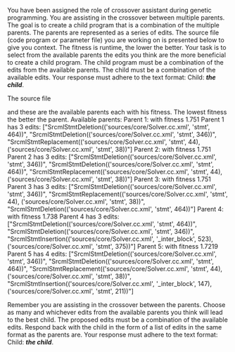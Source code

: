 
You have been assigned the role of crossover assistant during genetic programming. You are assisting in the crossover between multiple parents. The goal is to create a child program that is a combination of the multiple parents. The parents are represented as a series of edits. The source file (code program or parameter file)  you are working on is presented below to give you context.
The fitness is runtime, the lower the better.
Your task is to select from the available parents the edits you think are the more beneficial to create a child program. The child program must be a combination of the edits from the available parents. The child must be a combination of the available edits. Your response must adhere to the text format: Child: ***the child***.

The source file

and these are the available parents each with his fitness. The lowest fitness the better the parent.
Available parents:
 Parent 1:
 with fitness 1.751
Parent 1 has 3 edits: ["SrcmlStmtDeletion(('sources/core/Solver.cc.xml', 'stmt', 464))", "SrcmlStmtDeletion(('sources/core/Solver.cc.xml', 'stmt', 346))", "SrcmlStmtReplacement(('sources/core/Solver.cc.xml', 'stmt', 44), ('sources/core/Solver.cc.xml', 'stmt', 38))"]
 Parent 2:
 with fitness 1.751
Parent 2 has 3 edits: ["SrcmlStmtDeletion(('sources/core/Solver.cc.xml', 'stmt', 346))", "SrcmlStmtDeletion(('sources/core/Solver.cc.xml', 'stmt', 464))", "SrcmlStmtReplacement(('sources/core/Solver.cc.xml', 'stmt', 44), ('sources/core/Solver.cc.xml', 'stmt', 38))"]
 Parent 3:
 with fitness 1.751
Parent 3 has 3 edits: ["SrcmlStmtDeletion(('sources/core/Solver.cc.xml', 'stmt', 346))", "SrcmlStmtReplacement(('sources/core/Solver.cc.xml', 'stmt', 44), ('sources/core/Solver.cc.xml', 'stmt', 38))", "SrcmlStmtDeletion(('sources/core/Solver.cc.xml', 'stmt', 464))"]
 Parent 4:
 with fitness 1.738
Parent 4 has 3 edits: ["SrcmlStmtDeletion(('sources/core/Solver.cc.xml', 'stmt', 464))", "SrcmlStmtDeletion(('sources/core/Solver.cc.xml', 'stmt', 346))", "SrcmlStmtInsertion(('sources/core/Solver.cc.xml', '_inter_block', 523), ('sources/core/Solver.cc.xml', 'stmt', 375))"]
 Parent 5:
 with fitness 1.7219
Parent 5 has 4 edits: ["SrcmlStmtDeletion(('sources/core/Solver.cc.xml', 'stmt', 346))", "SrcmlStmtDeletion(('sources/core/Solver.cc.xml', 'stmt', 464))", "SrcmlStmtReplacement(('sources/core/Solver.cc.xml', 'stmt', 44), ('sources/core/Solver.cc.xml', 'stmt', 38))", "SrcmlStmtInsertion(('sources/core/Solver.cc.xml', '_inter_block', 147), ('sources/core/Solver.cc.xml', 'stmt', 211))"]


Remember you are assisting in the crossover between the parents. Choose as many and whichever edits from the available parents you think will lead to the best child. The proposed edits must be a combination of the available edits. Respond back with the child in the form of a list of edits in the same format as the parents are.
Your response must adhere to the text format: Child: ***the child***. 

